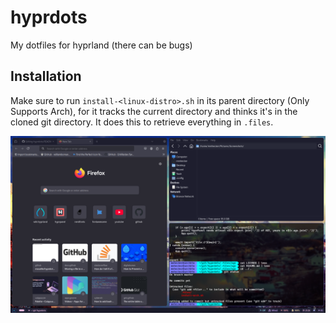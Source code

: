 # hyprdots
My dotfiles for hyprland (there can be bugs)

## Installation
Make sure to run `install-<linux-distro>.sh` in its parent directory (Only Supports Arch), for it tracks the current directory and thinks it's in the cloned git directory. It does this to retrieve everything in `.files`.

![2024-12-06-212614_hyprshot](https://github.com/masalile/hyprdots/blob/main/2024-12-06-212614_hyprshot.png?raw=true)
